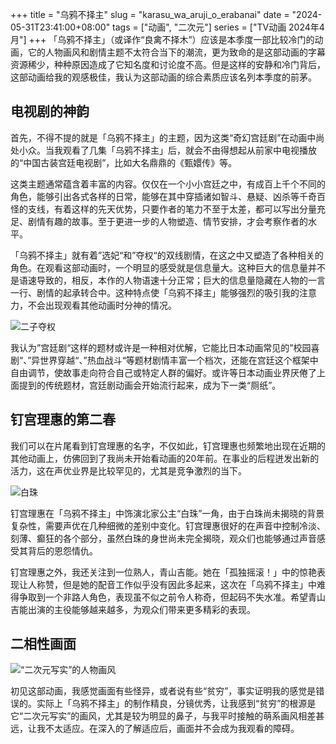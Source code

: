 +++
title = "乌鸦不择主"
slug = "karasu_wa_aruji_o_erabanai"
date = "2024-05-31T23:41:00+08:00"
tags = ["动画", "二次元"]
series = ["TV动画 2024年4月"]
+++
「乌鸦不择主」（或译作“良禽不择木”）应该是本季度一部比较冷门的动画，它的人物画风和剧情主题不太符合当下的潮流，更为致命的是这部动画的字幕资源稀少，种种原因造成了它知名度和讨论度不高。但是这样的安静和冷门背后，这部动画给我的观感极佳，我认为这部动画的综合素质应该名列本季度的前茅。

## 电视剧的神韵
首先，不得不提的就是「乌鸦不择主」的主题，因为这类“奇幻宫廷剧”在动画中尚处小众。当我观看了几集「乌鸦不择主」后，就会不由得想起从前家中电视播放的“中国古装宫廷电视剧”，比如大名鼎鼎的《甄嬛传》等。

这类主题通常蕴含着丰富的内容。仅仅在一个小小宫廷之中，有成百上千个不同的角色，能够引出各式各样的日常，能够在其中穿插诸如智斗、悬疑、凶杀等千奇百怪的支线，有着这样的先天优势，只要作者的笔力不至于太差，都可以写出分量充足、剧情有趣的故事。至于更进一步的人物塑造、情节安排，才会考察作者的水平。

「乌鸦不择主」就有着”选妃“和”夺权“的双线剧情，在这之中又塑造了各种相关的角色。在观看这部动画时，一个明显的感受就是信息量大。这种巨大的信息量并不是语速导致的，相反，本作的人物语速十分正常；巨大的信息量隐藏在人物的一言一行、剧情的起承转合中。这种特点使「乌鸦不择主」能够强烈的吸引我的注意力，不会出现观看其他动画时分神的情况。

![二子夺权](01.avif "二子夺权")

我认为”宫廷剧“这样的题材或许是一种相对优解，它能比日本动画常见的”校园喜剧“、”异世界穿越“、”热血战斗“等题材剧情丰富一个档次，还能在宫廷这个框架中自由调节，使故事走向符合自己或特定人群的偏好。或许等日本动画业界厌倦了上面提到的传统题材，宫廷剧动画会开始流行起来，成为下一类“厕纸”。

## 钉宫理惠的第二春
我们可以在片尾看到钉宫理惠的名字，不仅如此，钉宫理惠也频繁地出现在近期的其他动画上，仿佛回到了我尚未开始看动画的20年前。在事业的后程迸发出新的活力，这在声优业界是比较罕见的，尤其是竞争激烈的当下。

![白珠](02.avif "白珠")

钉宫理惠在「乌鸦不择主」中饰演北家公主“白珠”一角，由于白珠尚未揭晓的背景复杂性，需要声优在几种细微的差别中变化。钉宫理惠很好的在声音中控制冷淡、刻薄、癫狂的各个部分，虽然白珠的身世尚未完全揭晓，观众们也能够通过声音感受其背后的恩怨情仇。

钉宫理惠之外，我还关注到一位熟人，青山吉能。她在「孤独摇滚！」中的惊艳表现让人称赞，但是她的配音工作似乎没有因此多起来，这次在「乌鸦不择主」中难得争取到一个非路人角色，表现虽不似之前令人称奇，但起码不失水准。希望青山吉能出演的主役能够越来越多，为观众们带来更多精彩的表现。

## 二相性画面
![“二次元写实”的人物画风](03.avif "“二次元写实”的人物画风")

初见这部动画，我感觉画面有些怪异，或者说有些“贫穷”，事实证明我的感觉是错误的。实际上「乌鸦不择主」的制作精良，分镜优秀，让我感到“贫穷”的根源是它“二次元写实”的画风，尤其是较为明显的鼻子，与我平时接触的萌系画风相差甚远，让我不太适应。在深入的了解适应后，画面并不会成为我观看的障碍。
